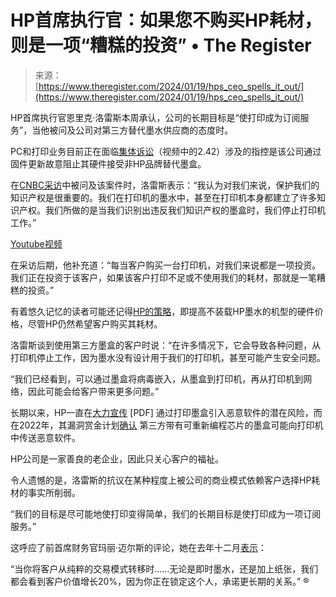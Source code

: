 <!--yml

分类: 未分类

日期: 2024-05-27 14:55:08

-->

# HP首席执行官：如果您不购买HP耗材，则是一项“糟糕的投资” • The Register

> 来源：[https://www.theregister.com/2024/01/19/hps_ceo_spells_it_out/](https://www.theregister.com/2024/01/19/hps_ceo_spells_it_out/)

HP首席执行官恩里克·洛雷斯本周承认，公司的长期目标是“使打印成为订阅服务”，当他被问及公司对第三方替代墨水供应商的态度时。

PC和打印业务目前正在面临[集体诉讼](https://www.theregister.com/2024/01/09/hp_class_action_ink/)（视频中的2.42）涉及的指控是该公司通过固件更新故意阻止其硬件接受非HP品牌替代墨盒。

在[CNBC采访](https://youtu.be/QPRMyQSZGuY?feature=shared)中被问及该案件时，洛雷斯表示：“我认为对我们来说，保护我们的知识产权是很重要的。我们在打印机的墨水中，甚至在打印机本身都建立了许多知识产权。我们所做的是当我们识别出违反我们知识产权的墨盒时，我们停止打印机工作。”

[Youtube视频](https://www.youtube.com/watch?v=QPRMyQSZGuY)

在采访后期，他补充道：“每当客户购买一台打印机，对我们来说都是一项投资。我们正在投资于该客户，如果该客户打印不足或不使用我们的耗材，那就是一笔糟糕的投资。”

有着悠久记忆的读者可能还记得[HP的策略](https://www.theregister.com/2019/10/09/hp_supplies/)，即提高不装载HP墨水的机型的硬件价格，尽管HP仍然希望客户购买其耗材。

洛雷斯谈到使用第三方墨盒的客户时说：“在许多情况下，它会导致各种问题，从打印机停止工作，因为墨水没有设计用于我们的打印机，甚至可能产生安全问题。

“我们已经看到，可以通过墨盒将病毒嵌入，从墨盒到打印机，再从打印机到网络，因此可能会给客户带来更多问题。”

长期以来，HP一直在[大力宣传](https://h20195.www2.hp.com/V2/getpdf.aspx/4AA7-9396ENW) [PDF] 通过打印墨盒引入恶意软件的潜在风险，而在2022年，其漏洞赏金计划[确认](https://www.action-intell.com/2022/10/05/hp-bug-bounty-program-finds-reprogrammable-chips-open-printers-to-malware/) 第三方带有可重新编程芯片的墨盒可能向打印机中传送恶意软件。

HP公司是一家善良的老企业，因此只关心客户的福祉。

令人遗憾的是，洛雷斯的抗议在某种程度上被公司的商业模式依赖客户选择HP耗材的事实所削弱。

“我们的目标是尽可能地使打印变得简单，我们的长期目标是使打印成为一项订阅服务。”

这呼应了前首席财务官玛丽·迈尔斯的评论，她在去年十二月[表示](https://www.theregister.com/2023/12/04/hp_printer_lockin/)：

“当你将客户从纯粹的交易模式转移时……无论是即时墨水，还是加上纸张，我们都会看到客户价值增长20%，因为你正在锁定这个人，承诺更长期的关系。” ®
